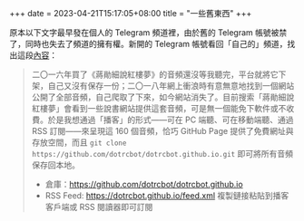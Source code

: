 +++
date = 2023-04-21T15:17:05+08:00
title = "一些舊東西"
+++

原本以下文字最早發在個人的 Telegram 頻道裡，由於舊的 Telegram 帳號被禁了，同時也失去了頻道的擁有權。新開的 Telegram 帳號看回「自己的」頻道，找出這段[內容](https://t.me/yukinodb/954)：

> 二〇一六年買了《蔣勛細說紅樓夢》的音頻還沒等我聽完，平台就將它下架，自己又沒有保存一份；二〇一八年網上衝浪時有意無意地找到一個網站公開了全部音頻，自己爬取了下來，如今網站消失了。目前搜索「蔣勛細說紅樓夢」會看到一些說書網站提供這套音頻，可是無一個能免下軟件或不收費。於是我想通過「播客」的形式——可在 PC 端聽、可在移動端聽、通過 RSS 訂閱——來呈現這 160 個音頻，恰巧 GitHub Page 提供了免費網址與存放空間，而且 `git clone https://github.com/dotrcbot/dotrcbot.github.io.git` 即可將所有音頻保存回本地。
>
> - 倉庫：https://github.com/dotrcbot/dotrcbot.github.io
> - RSS Feed: https://dotrcbot.github.io/feed.xml 複製鏈接粘貼到播客客戶端或 RSS 閱讀器即可訂閱


